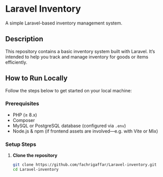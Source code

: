 # Laravel Inventory

A simple Laravel-based inventory management system.

## Description

This repository contains a basic inventory system built with Laravel. It’s intended to help you track and manage inventory for goods or items efficiently.

## How to Run Locally

Follow the steps below to get started on your local machine:

### Prerequisites

- PHP (≥ 8.x)
- Composer
- MySQL or PostgreSQL database (configured via `.env`)
- Node.js & npm (if frontend assets are involved—e.g. with Vite or Mix)

### Setup Steps

1. **Clone the repository**

   ```bash
   git clone https://github.com/fachrigaffar/Laravel-inventory.git
   cd Laravel-inventory
